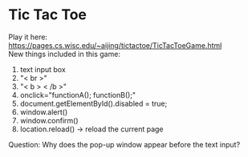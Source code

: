 # Tic Tac Toe  
Play it here: https://pages.cs.wisc.edu/~aijing/tictactoe/TicTacToeGame.html  
New things included in this game:  
1. text input box
2. "< br >"
3. "< b > < /b >"
4. onclick="functionA(); functionB();"
5. document.getElementById().disabled = true;
6. window.alert()
7. window.confirm()
8. location.reload() -> reload the current page  
  
Question: Why does the pop-up window appear before the text input?
